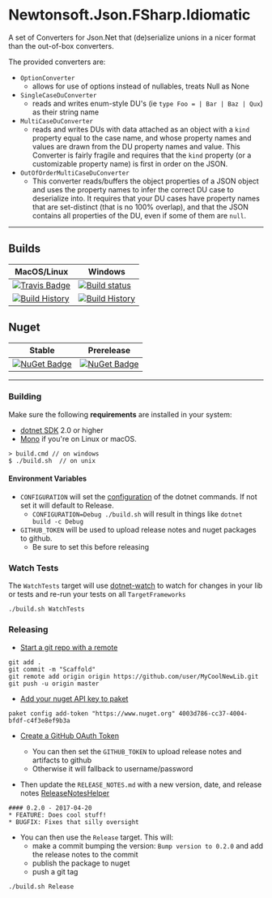 # Newtonsoft.Json.FSharp.Idiomatic

A set of Converters for Json.Net that (de)serialize unions in a nicer format than the out-of-box converters.

The provided converters are:
* `OptionConverter`
  * allows for use of options instead of nullables, treats Null as None
* `SingleCaseDuConverter`
  * reads and writes enum-style DU's (ie `type Foo = | Bar | Baz | Qux`) as their string name
* `MultiCaseDuConverter`
  * reads and writes DUs with data attached as an object with a `kind` property equal to the case name, and whose property names and values are drawn from the DU property names and value. This Converter is fairly fragile and requires that the `kind` property (or a customizable property name) is first in order on the JSON.
* `OutOfOrderMultiCaseDuConverter`
  * This converter reads/buffers the object properties of a JSON object and uses the property names to infer the correct DU case to deserialize into. It requires that your DU cases have property names that are set-distinct (that is no 100% overlap), and that the JSON contains all properties of the DU, even if some of them are `null`.

---

## Builds

MacOS/Linux | Windows
--- | ---
[![Travis Badge](https://travis-ci.org/baronfel/Newtonsoft.Json.FSharp.Idiomatic.svg?branch=master)](https://travis-ci.org/baronfel/Newtonsoft.Json.FSharp.Idiomatic) | [![Build status](https://ci.appveyor.com/api/projects/status/github/baronfel/Newtonsoft.Json.FSharp.Idiomatic?svg=true)](https://ci.appveyor.com/project/baronfel/Newtonsoft.Json.FSharp.Idiomatic)
[![Build History](https://buildstats.info/travisci/chart/baronfel/Newtonsoft.Json.FSharp.Idiomatic)](https://travis-ci.org/baronfel/Newtonsoft.Json.FSharp.Idiomatic/builds) | [![Build History](https://buildstats.info/appveyor/chart/baronfel/Newtonsoft.Json.FSharp.Idiomatic)](https://ci.appveyor.com/project/baronfel/Newtonsoft.Json.FSharp.Idiomatic)  


## Nuget 

Stable | Prerelease
--- | ---
[![NuGet Badge](https://buildstats.info/nuget/Newtonsoft.Json.FSharp.Idiomatic)](https://www.nuget.org/packages/Newtonsoft.Json.FSharp.Idiomatic/) | [![NuGet Badge](https://buildstats.info/nuget/Newtonsoft.Json.FSharp.Idiomatic?includePreReleases=true)](https://www.nuget.org/packages/Newtonsoft.Json.FSharp.Idiomatic/)

---

### Building


Make sure the following **requirements** are installed in your system:

* [dotnet SDK](https://www.microsoft.com/net/download/core) 2.0 or higher
* [Mono](http://www.mono-project.com/) if you're on Linux or macOS.

```
> build.cmd // on windows
$ ./build.sh  // on unix
```

#### Environment Variables

* `CONFIGURATION` will set the [configuration](https://docs.microsoft.com/en-us/dotnet/core/tools/dotnet-build?tabs=netcore2x#options) of the dotnet commands.  If not set it will default to Release.
  * `CONFIGURATION=Debug ./build.sh` will result in things like `dotnet build -c Debug`
* `GITHUB_TOKEN` will be used to upload release notes and nuget packages to github.
  * Be sure to set this before releasing

### Watch Tests

The `WatchTests` target will use [dotnet-watch](https://github.com/aspnet/Docs/blob/master/aspnetcore/tutorials/dotnet-watch.md) to watch for changes in your lib or tests and re-run your tests on all `TargetFrameworks`

```
./build.sh WatchTests
```

### Releasing
* [Start a git repo with a remote](https://help.github.com/articles/adding-an-existing-project-to-github-using-the-command-line/)

```
git add .
git commit -m "Scaffold"
git remote add origin origin https://github.com/user/MyCoolNewLib.git
git push -u origin master
```

* [Add your nuget API key to paket](https://fsprojects.github.io/Paket/paket-config.html#Adding-a-NuGet-API-key)

```
paket config add-token "https://www.nuget.org" 4003d786-cc37-4004-bfdf-c4f3e8ef9b3a
```

* [Create a GitHub OAuth Token](https://help.github.com/articles/creating-a-personal-access-token-for-the-command-line/)
    * You can then set the `GITHUB_TOKEN` to upload release notes and artifacts to github
    * Otherwise it will fallback to username/password


* Then update the `RELEASE_NOTES.md` with a new version, date, and release notes [ReleaseNotesHelper](https://fsharp.github.io/FAKE/apidocs/fake-releasenoteshelper.html)

```
#### 0.2.0 - 2017-04-20
* FEATURE: Does cool stuff!
* BUGFIX: Fixes that silly oversight
```

* You can then use the `Release` target.  This will:
    * make a commit bumping the version:  `Bump version to 0.2.0` and add the release notes to the commit
    * publish the package to nuget
    * push a git tag

```
./build.sh Release
```
